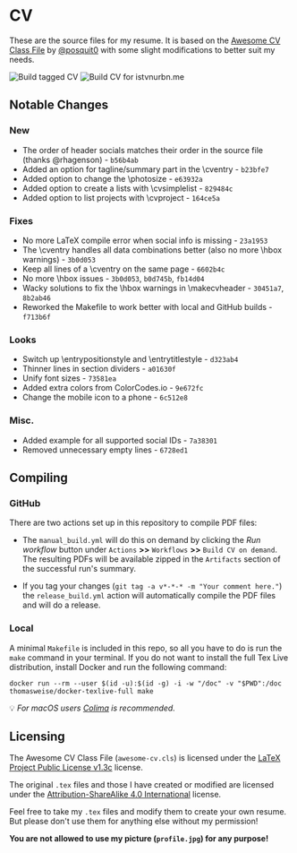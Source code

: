 # CV

These are the source files for my resume. It is based on the [Awesome CV Class File](https://github.com/posquit0/Awesome-CV) by [@posquit0](https://github.com/posquit0) with some slight modifications to better suit my needs.

![Build tagged CV](https://github.com/istvnurbn/cv/actions/workflows/release_build.yml/badge.svg)
![Build CV for istvnurbn.me](https://github.com/istvnurbn/cv/actions/workflows/web_build.yml/badge.svg)

## Notable Changes

### New

- The order of header socials matches their order in the source file (thanks @rhagenson) - `b56b4ab`
- Added an option for tagline/summary part in the \cventry - `b23bfe7`
- Added option to change the \photosize - `e63932a`
- Added option to create a lists with \cvsimplelist - `829484c`
- Added option to list projects with \cvproject - `164ce5a`

### Fixes

- No more LaTeX compile error when social info is missing - `23a1953`
- The \cventry handles all data combinations better (also no more \hbox warnings) - `3b0d053`
- Keep all lines of a \cventry on the same page - `6602b4c`
- No more \hbox issues - `3b0d053`, `b0d745b`, `fb14d04`
- Wacky solutions to fix the \hbox warnings in \makecvheader - `30451a7`, `8b2ab46`
- Reworked the Makefile to work better with local and GitHub builds - `f713b6f`

### Looks

- Switch up \entrypositionstyle and \entrytitlestyle - `d323ab4`
- Thinner lines in section dividers - `a01630f`
- Unify font sizes - `73581ea`
- Added extra colors from ColorCodes.io - `9e672fc`
- Change the mobile icon to a phone - `6c512e8`

### Misc.

- Added example for all supported social IDs - `7a38301`
- Removed unnecessary empty lines - `6728ed1`

## Compiling

### GitHub

There are two actions set up in this repository to compile PDF files:

- The `manual_build.yml` will do this on demand by clicking the *Run workflow* button under `Actions` **>>** `Workflows` **>>** `Build CV on demand`. The resulting PDFs will be available zipped in the `Artifacts` section of the successful run's summary.

- If you tag your changes (`git tag -a v*-*-* -m "Your comment here."`) the `release_build.yml` action will automatically compile the PDF files and will do a release.

### Local

A minimal `Makefile` is included in this repo, so all you have to do is run the `make` command in your terminal. If you do not want to install the full Tex Live distribution, install Docker and run the following command:

```
docker run --rm --user $(id -u):$(id -g) -i -w "/doc" -v "$PWD":/doc thomasweise/docker-texlive-full make
```

:bulb: *For macOS users [Colima](https://github.com/abiosoft/colima) is recommended.*

## Licensing

The Awesome CV Class File (`awesome-cv.cls`) is licensed under the [LaTeX Project Public License v1.3c](http://www.latex-project.org/lppl) license.

The original `.tex` files and those I have created or modified are licensed under the [Attribution-ShareAlike 4.0 International](https://creativecommons.org/licenses/by-sa/4.0/) license.

Feel free to take my `.tex` files and modify them to create your own resume. But please don't use them for anything else without my permission!

**You are not allowed to use my picture (`profile.jpg`) for any purpose!**
